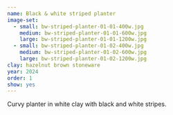 ```yaml
---
name: Black & white striped planter
image-set:
  - small: bw-striped-planter-01-01-400w.jpg
    medium: bw-striped-planter-01-01-600w.jpg
    large: bw-striped-planter-01-01-1200w.jpg
  - small: bw-striped-planter-01-02-400w.jpg
    medium: bw-striped-planter-01-02-600w.jpg
    large: bw-striped-planter-01-02-1200w.jpg
clay: hazelnut brown stoneware
year: 2024
order: 1
show: yes
---
```


Curvy planter in white clay with black and white stripes.